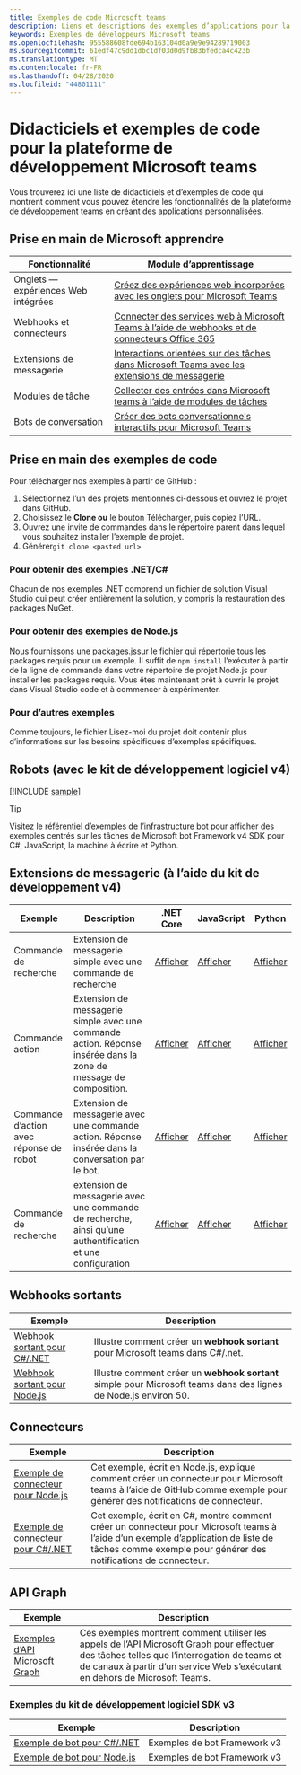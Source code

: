```yaml
---
title: Exemples de code Microsoft teams
description: Liens et descriptions des exemples d’applications pour la plateforme de développement Microsoft teams
keywords: Exemples de développeurs Microsoft teams
ms.openlocfilehash: 955588608fde694b163104d0a9e9e94289719003
ms.sourcegitcommit: 61edf47c9dd1dbc1df03d0d9fb83bfedca4c423b
ms.translationtype: MT
ms.contentlocale: fr-FR
ms.lasthandoff: 04/28/2020
ms.locfileid: "44801111"
---
```

# <a name="tutorials-and-code-samples-for-the-microsoft-teams-developer-platform"></a>Didacticiels et exemples de code pour la plateforme de développement Microsoft teams

Vous trouverez ici une liste de didacticiels et d’exemples de code qui montrent comment vous pouvez étendre les fonctionnalités de la plateforme de développement teams en créant des applications personnalisées.

## <a name="getting-started-with-microsoft-learn"></a>Prise en main de Microsoft apprendre

| Fonctionnalité| Module d’apprentissage|
|--------|-------------|
| Onglets — expériences Web intégrées  |  [Créez des expériences web incorporées avec les onglets pour Microsoft Teams](https://docs.microsoft.com/learn/modules/embedded-web-experiences/) |
| Webhooks et connecteurs  |  [Connecter des services web à Microsoft Teams à l’aide de webhooks et de connecteurs Office 365](https://docs.microsoft.com/learn/modules/msteams-webhooks-connectors/) |
|Extensions de messagerie  | [Interactions orientées sur des tâches dans Microsoft Teams avec les extensions de messagerie](https://docs.microsoft.com/learn/modules/msteams-messaging-extensions/)  |
| Modules de tâche |  [Collecter des entrées dans Microsoft teams à l’aide de modules de tâches](https://docs.microsoft.com/learn/modules/msteams-task-modules/) |
| Bots de conversation  | [Créer des bots conversationnels interactifs pour Microsoft Teams](https://docs.microsoft.com/learn/modules/msteams-conversation-bots/)  |

## <a name="getting-started-with-code-samples"></a>Prise en main des exemples de code

Pour télécharger nos exemples à partir de GitHub :

1. Sélectionnez l’un des projets mentionnés ci-dessous et ouvrez le projet dans GitHub.
2. Choisissez le **Clone ou** le bouton Télécharger, puis copiez l’URL.
3. Ouvrez une invite de commandes dans le répertoire parent dans lequel vous souhaitez installer l’exemple de projet.
4. Générer`git clone <pasted url>`

### <a name="for-netc-samples"></a>Pour obtenir des exemples .NET/C#

Chacun de nos exemples .NET comprend un fichier de solution Visual Studio qui peut créer entièrement la solution, y compris la restauration des packages NuGet.

### <a name="for-nodejs-samples"></a>Pour obtenir des exemples de Node.js

Nous fournissons une packages.jssur le fichier qui répertorie tous les packages requis pour un exemple. Il suffit de `npm install` l’exécuter à partir de la ligne de commande dans votre répertoire de projet Node.js pour installer les packages requis. Vous êtes maintenant prêt à ouvrir le projet dans Visual Studio code et à commencer à expérimenter.

### <a name="for-other-samples"></a>Pour d’autres exemples

Comme toujours, le fichier Lisez-moi du projet doit contenir plus d’informations sur les besoins spécifiques d’exemples spécifiques.

## <a name="bots-using-the-v4-sdk"></a>Robots (avec le kit de développement logiciel v4)

[!INCLUDE [sample](~/includes/bots/teams-bot-samples.md)]

>[!TIP]
>Visitez le [référentiel d’exemples de l’infrastructure bot](https://github.com/Microsoft/BotBuilder-Samples) pour afficher des exemples centrés sur les tâches de Microsoft bot Framework v4 SDK pour C#, JavaScript, la machine à écrire et Python.

## <a name="messaging-extensions-using-the-v4-sdk"></a>Extensions de messagerie (à l’aide du kit de développement v4)

| Exemple | Description | .NET Core | JavaScript | Python|
|--------|------------- |---|---|----|
| Commande de recherche | Extension de messagerie simple avec une commande de recherche | [Afficher](https://github.com/microsoft/BotBuilder-Samples/tree/master/samples/csharp_dotnetcore/50.teams-messaging-extensions-search)| [Afficher](https://github.com/microsoft/BotBuilder-Samples/tree/master/samples/javascript_nodejs/50.teams-messaging-extensions-search)|[Afficher](https://github.com/microsoft/BotBuilder-Samples/tree/master/samples/python/50.teams-messaging-extension-search)|
| Commande action | Extension de messagerie simple avec une commande action. Réponse insérée dans la zone de message de composition. | [Afficher](https://github.com/microsoft/BotBuilder-Samples/tree/master/samples/csharp_dotnetcore/51.teams-messaging-extensions-action)|[Afficher](https://github.com/microsoft/BotBuilder-Samples/tree/master/samples/javascript_nodejs/51.teams-messaging-extensions-action)|[Afficher](https://github.com/microsoft/BotBuilder-Samples/tree/master/samples/python/51.teams-messaging-extensions-action)|
| Commande d’action avec réponse de robot | Extension de messagerie avec une commande action. Réponse insérée dans la conversation par le bot. | [Afficher](https://github.com/microsoft/BotBuilder-Samples/tree/master/samples/csharp_dotnetcore/53.teams-messaging-extensions-action-preview)|[Afficher](https://github.com/microsoft/BotBuilder-Samples/tree/master/samples/javascript_nodejs/53.teams-messaging-extensions-action-preview)|[Afficher](https://github.com/microsoft/BotBuilder-Samples/tree/master/samples/python/53.teams-messaging-extensions-action-preview)|
| Commande de recherche | extension de messagerie avec une commande de recherche, ainsi qu’une authentification et une configuration | [Afficher](https://github.com/microsoft/BotBuilder-Samples/tree/master/samples/csharp_dotnetcore/52.teams-messaging-extensions-search-auth-config)| [Afficher](https://github.com/microsoft/BotBuilder-Samples/tree/master/samples/javascript_nodejs/52.teams-messaging-extensions-search-auth-config)|[Afficher](https://github.com/microsoft/BotBuilder-Samples/tree/master/samples/python/52.teams-messaging-extensions-search-auth-config)|

## <a name="outgoing-webhooks"></a>Webhooks sortants

| Exemple | Description
|--------|-------------
| [Webhook sortant pour C#/.NET](https://github.com/OfficeDev/microsoft-teams-sample-outgoing-webhook) | Illustre comment créer un **webhook sortant** pour Microsoft teams dans C#/.net.
| [Webhook sortant pour Node.js](https://github.com/OfficeDev/msteams-samples-outgoing-webhook-nodejs) | Illustre comment créer un **webhook sortant** simple pour Microsoft teams dans des lignes de Node.js environ 50.

## <a name="connectors"></a>Connecteurs

| Exemple | Description
|--------|-------------
| [Exemple de connecteur pour Node.js](https://github.com/OfficeDev/microsoft-teams-sample-connector-nodejs) | Cet exemple, écrit en Node.js, explique comment créer un connecteur pour Microsoft teams à l’aide de GitHub comme exemple pour générer des notifications de connecteur.
| [Exemple de connecteur pour C#/.NET](https://github.com/OfficeDev/microsoft-teams-sample-connector-csharp) | Cet exemple, écrit en C#, montre comment créer un connecteur pour Microsoft teams à l’aide d’un exemple d’application de liste de tâches comme exemple pour générer des notifications de connecteur.

## <a name="graph-api"></a>API Graph

| Exemple | Description
|--------|-------------
| [Exemples d’API Microsoft Graph](https://github.com/OfficeDev/microsoft-teams-sample-graph) | Ces exemples montrent comment utiliser les appels de l’API Microsoft Graph pour effectuer des tâches telles que l’interrogation de teams et de canaux à partir d’un service Web s’exécutant en dehors de Microsoft Teams.

### <a name="bot-framework-sdk-v3-samples"></a>Exemples du kit de développement logiciel SDK v3

| Exemple | Description |
|--------|------------- |
| [Exemple de bot pour C#/.NET](https://github.com/OfficeDev/BotBuilder-MicrosoftTeams/tree/master/CSharp/Samples/Microsoft.Bot.Connector.Teams.SampleBot) | Exemples de bot Framework v3|
| [Exemple de bot pour Node.js](https://github.com/OfficeDev/BotBuilder-MicrosoftTeams/tree/master/Node/samples) | Exemples de bot Framework v3 |

